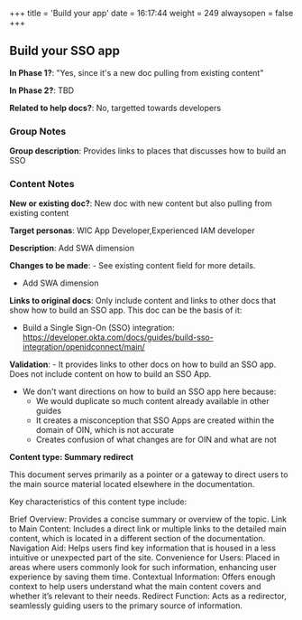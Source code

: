 +++
title = 'Build your app'
date = 16:17:44
weight = 249
alwaysopen = false
+++

## Build your SSO app

**In Phase 1?**: "Yes, since it's a new doc pulling from existing content"

**In Phase 2?**: TBD

**Related to help docs?**: No, targetted towards developers


### Group Notes

**Group description**: Provides links to places that discusses how to build an SSO

### Content Notes

**New or existing doc?**: New doc with new content but also pulling from existing content

**Target personas**: WIC App Developer,Experienced IAM developer

**Description**: Add SWA dimension

**Changes to be made**: - See existing content field for more details.
- Add SWA dimension

**Links to original docs**: Only include content and links to other docs that show how to build an SSO app. This doc can be the basis of it:

- Build a Single Sign-On (SSO) integration: https://developer.okta.com/docs/guides/build-sso-integration/openidconnect/main/

**Validation**: - It provides links to other docs on how to build an SSO app. Does not include content on how to build an SSO App.
- We don't want directions on how to build an SSO app here because:
    - We would duplicate so much content already available in other guides
    - It creates a misconception that SSO Apps are created within the domain of OIN, which is not accurate
    - Creates confusion of what changes are for OIN and what are not

**Content type: Summary redirect**

This document serves primarily as a pointer or a gateway to direct users to the main source material located elsewhere in the documentation.

Key characteristics of this content type include:

Brief Overview: Provides a concise summary or overview of the topic.
Link to Main Content: Includes a direct link or multiple links to the detailed main content, which is located in a different section of the documentation.
Navigation Aid: Helps users find key information that is housed in a less intuitive or unexpected part of the site.
Convenience for Users: Placed in areas where users commonly look for such information, enhancing user experience by saving them time.
Contextual Information: Offers enough context to help users understand what the main content covers and whether it’s relevant to their needs.
Redirect Function: Acts as a redirector, seamlessly guiding users to the primary source of information.



